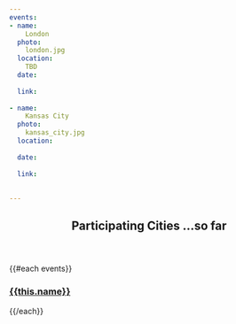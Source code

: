 ```yaml
---
events:
- name:
    London
  photo:
    london.jpg
  location:
    TBD
  date:
     
  link:
    
- name:
    Kansas City 
  photo:
    kansas_city.jpg
  location:
    
  date:
    
  link:
   
   
---
```

<section class="wrapper style3 container special">
  <header class="major">
    <h2> <strong>Participating Cities</strong> ...so far</h2>
  </header>
  <div class="row">
    {{#each events}}
      <div class="6u">
        <a href="{{this.link}}">
          <section class="event-image" style="background-image: url({{../assets}}/images/events/{{this.photo}});">
            <div class="image-overlay">
              <h3>{{this.name}}</h3>
            </div>
          </section>
        </a>
      </div>
    {{/each}}
  </div>

</section>
